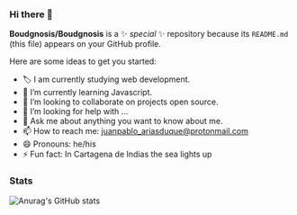 ### Hi there 👋

**Boudgnosis/Boudgnosis** is a ✨ _special_ ✨ repository because its `README.md` (this file) appears on your GitHub profile.

Here are some ideas to get you started:

- 🏷 I am currently studying web development.
- 🌱 I’m currently learning Javascript.
- 👯 I’m looking to collaborate on projects open source.
- 🤔 I’m looking for help with ...
- 💬 Ask me about anything you want to know about me.
- 📫 How to reach me: juanpablo_ariasduque@protonmail.com
- 😄 Pronouns: he/his
- ⚡ Fun fact: In Cartagena de Indias the sea lights up

### Stats

![Anurag's GitHub stats](https://github-readme-stats.vercel.app/api?username=Boudgnosis&show_icons=true&theme=radical)




